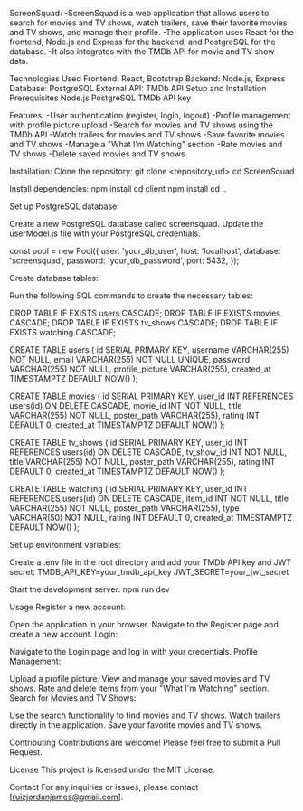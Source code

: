 ScreenSquad:
-ScreenSquad is a web application that allows users to search for movies and TV shows, watch trailers, save their favorite movies and TV shows, and manage their profile.
-The application uses React for the frontend, Node.js and Express for the backend, and PostgreSQL for the database. 
-It also integrates with the TMDb API for movie and TV show data.

Technologies Used
Frontend: React, Bootstrap
Backend: Node.js, Express
Database: PostgreSQL
External API: TMDb API
Setup and Installation
Prerequisites
Node.js
PostgreSQL
TMDb API key

Features:
-User authentication (register, login, logout)
-Profile management with profile picture upload
-Search for movies and TV shows using the TMDb API
-Watch trailers for movies and TV shows
-Save favorite movies and TV shows
-Manage a "What I'm Watching" section
-Rate movies and TV shows
-Delete saved movies and TV shows

Installation:
Clone the repository:
git clone <repository_url>
cd ScreenSquad

Install dependencies:
npm install
cd client
npm install
cd ..

Set up PostgreSQL database:

Create a new PostgreSQL database called screensquad.
Update the userModel.js file with your PostgreSQL credentials.

const pool = new Pool({
    user: 'your_db_user',
    host: 'localhost',
    database: 'screensquad',
    password: 'your_db_password',
    port: 5432,
});


Create database tables:

Run the following SQL commands to create the necessary tables:

DROP TABLE IF EXISTS users CASCADE;
DROP TABLE IF EXISTS movies CASCADE;
DROP TABLE IF EXISTS tv_shows CASCADE;
DROP TABLE IF EXISTS watching CASCADE;

CREATE TABLE users (
    id SERIAL PRIMARY KEY,
    username VARCHAR(255) NOT NULL,
    email VARCHAR(255) NOT NULL UNIQUE,
    password VARCHAR(255) NOT NULL,
    profile_picture VARCHAR(255),
    created_at TIMESTAMPTZ DEFAULT NOW()
);

CREATE TABLE movies (
    id SERIAL PRIMARY KEY,
    user_id INT REFERENCES users(id) ON DELETE CASCADE,
    movie_id INT NOT NULL,
    title VARCHAR(255) NOT NULL,
    poster_path VARCHAR(255),
    rating INT DEFAULT 0,
    created_at TIMESTAMPTZ DEFAULT NOW()
);

CREATE TABLE tv_shows (
    id SERIAL PRIMARY KEY,
    user_id INT REFERENCES users(id) ON DELETE CASCADE,
    tv_show_id INT NOT NULL,
    title VARCHAR(255) NOT NULL,
    poster_path VARCHAR(255),
    rating INT DEFAULT 0,
    created_at TIMESTAMPTZ DEFAULT NOW()
);

CREATE TABLE watching (
    id SERIAL PRIMARY KEY,
    user_id INT REFERENCES users(id) ON DELETE CASCADE,
    item_id INT NOT NULL,
    title VARCHAR(255) NOT NULL,
    poster_path VARCHAR(255),
    type VARCHAR(50) NOT NULL,
    rating INT DEFAULT 0,
    created_at TIMESTAMPTZ DEFAULT NOW()
);

Set up environment variables:

Create a .env file in the root directory and add your TMDb API key and JWT secret:
TMDB_API_KEY=your_tmdb_api_key
JWT_SECRET=your_jwt_secret


Start the development server:
npm run dev


Usage
Register a new account:

Open the application in your browser.
Navigate to the Register page and create a new account.
Login:

Navigate to the Login page and log in with your credentials.
Profile Management:

Upload a profile picture.
View and manage your saved movies and TV shows.
Rate and delete items from your "What I'm Watching" section.
Search for Movies and TV Shows:

Use the search functionality to find movies and TV shows.
Watch trailers directly in the application.
Save your favorite movies and TV shows.

Contributing
Contributions are welcome! Please feel free to submit a Pull Request.

License
This project is licensed under the MIT License.

Contact
For any inquiries or issues, please contact [ruizjordanjames@gmail.com].









